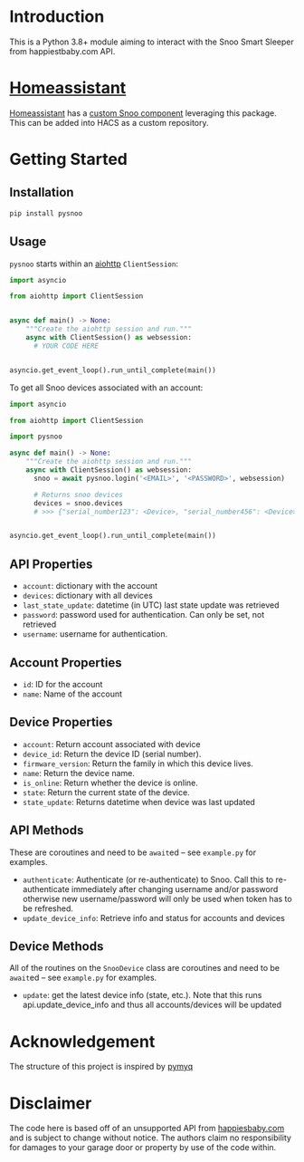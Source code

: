 # Introduction

This is a Python 3.8+ module aiming to interact with the Snoo Smart Sleeper from happiestbaby.com API.

# [Homeassistant](https://home-assistant.io)
[Homeassistant](https://home-assistant.io) has a [custom Snoo component](https://github.com/sanghviharshit/ha-snoo) leveraging this package.
This can be added into HACS as a custom repository.

# Getting Started

## Installation

```python
pip install pysnoo
```

## Usage

`pysnoo` starts within an [aiohttp](https://aiohttp.readthedocs.io/en/stable/)
`ClientSession`:

```python
import asyncio

from aiohttp import ClientSession


async def main() -> None:
    """Create the aiohttp session and run."""
    async with ClientSession() as websession:
      # YOUR CODE HERE


asyncio.get_event_loop().run_until_complete(main())
```

To get all Snoo devices associated with an account:

```python
import asyncio

from aiohttp import ClientSession

import pysnoo

async def main() -> None:
    """Create the aiohttp session and run."""
    async with ClientSession() as websession:
      snoo = await pysnoo.login('<EMAIL>', '<PASSWORD>', websession)

      # Returns snoo devices
      devices = snoo.devices
      # >>> {"serial_number123": <Device>, "serial_number456": <Device>}


asyncio.get_event_loop().run_until_complete(main())
```
## API Properties

* `account`: dictionary with the account
* `devices`: dictionary with all devices
* `last_state_update`: datetime (in UTC) last state update was retrieved
* `password`: password used for authentication. Can only be set, not retrieved
* `username`: username for authentication.

## Account Properties

* `id`: ID for the account
* `name`: Name of the account

## Device Properties

* `account`: Return account associated with device
* `device_id`: Return the device ID (serial number).
* `firmware_version`: Return the family in which this device lives.
* `name`: Return the device name.
* `is_online`: Return whether the device is online.
* `state`: Return the current state of the device.
* `state_update`: Returns datetime when device was last updated

## API Methods

These are coroutines and need to be `await`ed – see `example.py` for examples.

* `authenticate`: Authenticate (or re-authenticate) to Snoo. Call this to
  re-authenticate immediately after changing username and/or password otherwise
  new username/password will only be used when token has to be refreshed.
* `update_device_info`: Retrieve info and status for accounts and devices

## Device Methods

All of the routines on the `SnooDevice` class are coroutines and need to be
`await`ed – see `example.py` for examples.

* `update`: get the latest device info (state, etc.). Note that
  this runs api.update_device_info and thus all accounts/devices will be updated

# Acknowledgement

The structure of this project is inspired by [pymyq](https://github.com/arraylabs/pymyq)

# Disclaimer

The code here is based off of an unsupported API from
[happiesbaby.com](https://www.happiestbaby.com/) and is subject to change without
notice. The authors claim no responsibility for damages to your garage door or
property by use of the code within.
